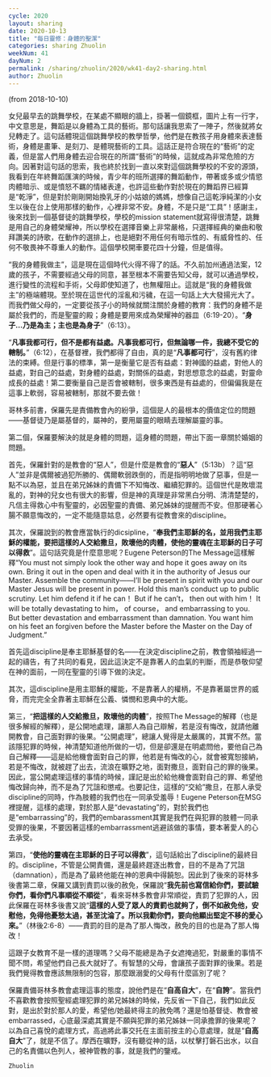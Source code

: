 ```yaml
---
cycle: 2020
layout: sharing
date: 2020-10-13
title: "每日靈修：身體的聖潔"
categories: sharing Zhuolin
weekNum: 41
dayNum: 2
permalink: /sharing/zhuolin/2020/wk41-day2-sharing.html
author: Zhuolin
---
```

(from 2018-10-10)

女兒最早去的跳舞學校，在某處不顯眼的牆上，掛著一個鏡框，圖片上有一行字，中文意思是，舞蹈是以身體為工具的藝術。那句話讓我思索了一陣子，然後就將女兒轉走了。這句話體現這個跳舞學校的教學哲學，他們是在教孩子用身體來表達藝術，身體是畫筆、是刻刀、是體現藝術的工具。這話正是符合現在的“藝術”的定義，但是當人們用身體去迎合現在的所謂“藝術”的時候，這就成為非常危險的方向。因著對這句話的思索，我也終於找到一直以來對這個跳舞學校的不安的源頭，我看到在年終舞蹈匯演的時候，青少年的班所選擇的舞蹈動作，帶著或多或少情慾肉體暗示、或是憤怒不羈的情緒表達，也許這些動作對於現在的舞蹈界已經算是“乾淨”，但是對於剛剛開始換乳牙的小姑娘的媽媽，想像自己這乾淨純潔的小女生以後在台上使用那樣的動作，心裡非常不安。身體，不是只是“工具”！感謝主，後來找到一個基督徒的跳舞學校，學校的mission statement就寫得很清楚，跳舞是用自己的身體榮耀神，所以學校在選擇音樂上非常嚴格，只選擇經典的樂曲和敬拜讚美的詩歌，在動作的選排上，也是絕對不用任何有暗示性的、有威脅性的、任何不敬畏神不尊重人的動作。這個學校開車要花四十分鐘，但是值得。

“我的身體我做主”，這是現在這個時代火得不得了的話。不久前加州通過法案，12歲的孩子，不需要經過父母的同意，甚至根本不需要告知父母，就可以通過學校，進行變性的流程和手術，父母即使知道了，也無權阻止。這就是“我的身體我做主”的極端體現。至於現在這世代的淫亂和污穢，在這一句話上大大發揚光大了。而我們做父母的，一定要從孩子小的時候就關注關於身體的教育：我們的身體不是屬於我們的，而是聖靈的殿；身體是要用來成為榮耀神的器皿（6:19-20）。“**身子…乃是為主；主也是為身子**”（6:13）。

“**凡事我都可行，但不是都有益處。凡事我都可行，但無論哪一件，我總不受它的轄制。**”（6:12），在基督裡，我們都得了自由，真的是“**凡事都可行**”，沒有舊約律法的束縛。但是行事的標準，第一是衡量它是否有益處：對神國的益處，對他人的益處，對自己的益處，對身體的益處，對關係的益處，對思想意念的益處，對靈命成長的益處！第二要衡量自己是否會被轄制，很多東西是有益處的，但偏偏我是在這事上軟弱，容易被轄制，那就不要去做！

哥林多前書，保羅先是責備教會內的紛爭，這個是人的最根本的價值定位的問題——基督徒乃是屬基督的，屬神的，要用屬靈的眼睛去理解屬靈的事。

第二個，保羅要解決的就是身體的問題，這身體的問題，帶出下面一章關於婚姻的問題。

首先，保羅針對的是教會的“惡人”，但是什麼是教會的“**惡人**”（5:13b）？這“惡人”並非是偶爾被過犯所勝的、偶爾軟弱跌倒的，而是指明明地做了惡事，但是一點不以為惡，並且在弟兄姊妹的責備下不知悔改、繼續犯罪的。這個世代是敗壞混亂的，對神的兒女也有很大的影響，但是神的真理是非常黑白分明、清清楚楚的，凡信主得救心中有聖靈的，必因聖靈的責備、弟兄姊妹的提醒而不安。但那硬著心腸不願意悔改的，一定不能隨意姑息，必然要有從教會來的discipline。

其次，保羅說到的教會應當執行的dicsipline，“**奉我們主耶穌的名，並用我們主耶穌的權能，要把這樣的人交給撒旦，敗壞他的肉體，使他的靈魂在主耶穌的日子可以得救**”。這句話究竟是什麼意思呢？Eugene Peterson的The Message這樣解釋“You must not simply look the other way and hope it goes away on its own. Bring it out in the open and deal with it in the authority of Jesus our Master. Assemble the community——I’ll be present in spirit with you and our Master Jesus will be present in power. Hold this man’s conduct up to public scrutiny. Let him defend it if he can！ But if he can’t， then out with him！ It will be totally devastating to him， of course， and embarrassing to you. But better devastation and embarrassment than damnation. You want him on his feet an forgiven before the Master before the Master on the Day of Judgment.”

首先這discipline是奉主耶穌基督的名——在決定discipline之前，教會領袖經過一起的禱告，有了共同的看見，因此這決定不是靠著人的血氣的判斷，而是恭敬仰望在神的面前，一同在聖靈的引導下做的決定。

其次，這discipline是用主耶穌的權能，不是靠著人的權柄，不是靠著屬世界的威脅，而完完全全靠著主耶穌在公義、憐憫和恩典中的大能。

第三，“**把這樣的人交給撒旦，敗壞他的肉體**”，按照The Message的解釋（也是很多解經的解釋），是公開地處理，讓那人為自己辯解，若是沒有悔改，就請他離開教會，自己面對罪的後果。“公開處理”，總讓人覺得是太嚴厲的，其實不然。當該隱犯罪的時候，神清楚知道他所做的一切，但是卻還是在明處問他，要他自己為自己解釋——這是給他機會面對自己的罪，他若是有悔改的心，就會被寬恕接納，若是不悔改，就被趕了出去，流浪在曠野之地，面對撒旦，面對自己的罪的後果。因此，當公開處理這樣的事情的時候，謹記是出於給他機會面對自己的罪、希望他悔改歸向神，而不是為了咒詛和懲戒。也要記住，這樣的“交給”撒旦，在那人承受discipline的同時，作為肢體的我們也在一同承受羞辱！Eugene Peterson在MSG裡提醒，這樣的處理，對於那人是“devastating”的，對於我們也是“embarrassing”的，我們的embarassment其實是我們在與犯罪的肢體一同承受罪的後果，不要因著這樣的embarrassment逃避該做的事情，要本著愛人的心去承受。

第四，“**使他的靈魂在主耶穌的日子可以得救**”，這句話給出了discipline的最終目的。discipline，不管是公開責備，還是最終趕逐出教會，目的不是為了咒詛（damnation），而是為了最終他能在神的恩典中得饒恕。因此到了後來的哥林多後書第二章，保羅又講到責罰以後的赦免，保羅說“**我先前也寫信給你們，要試驗你們，看你們凡事順從不順從**”，看來哥林多教會非常順從，責罰了犯罪的人，因此保羅在哥林多後書又說“**這樣的人受了眾人的責罰也就夠了，倒不如赦免他，安慰他，免得他憂愁太過，甚至沈淪了。所以我勸你們，要向他顯出堅定不移的愛心來。**”（林後2:6-8）——責罰的目的是為了那人悔改，赦免的目的也是為了那人悔改！

這跟子女教育不是一樣的道理嗎？父母不能總是為子女遮掩過犯，對嚴重的事情不聞不問，希望他們自己長大就好了。有智慧的父母，會讓孩子面對罪的後果。若是我們覺得教會應該無限制的包容，那麼跟溺愛的父母有什麼區別了呢？

保羅責備哥林多教會處理這事的態度，說他們是在“**自高自大**”，在“**自誇**”。當我們不喜歡教會按照聖經處理犯罪的弟兄姊妹的時候，先反省一下自己，我們如此反對，是出於對於那人的愛，希望他/她最終得主的赦免嗎？還是怕基督徒、教會被embarrassed，心底最深處其實是不願與犯罪的弟兄姊妹一同承擔罪的後果呢？以為自己喜悅的處理方式，高過將此事交托在主面前按主的心意處理，就是“**自高自大**”了，就是不信了。摩西在曠野，沒有聽從神的話，以杖擊打磐石出水，以自己的名責備以色列人，被神管教的事，就是我們的鑒戒。

`Zhuolin`
